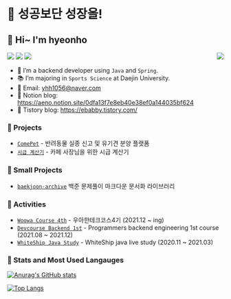 # 🌟 성공보단 성장을!
## 🤗 Hi~ I'm hyeonho

<p align="left">
  <img align="right" src="https://hits.seeyoufarm.com/api/count/incr/badge.svg?url=https%3A%2F%2Fgithub.com%2Fyhh1056&count_bg=%234CBC64&title_bg=%23555555&icon=&icon_color=%23E7E7E7&title=hits&edge_flat=false"/>
  <img src="https://img.shields.io/badge/Java-008FBC?style=flat-square&logo=Java&logoColor=white"/></a>
  <img src="https://img.shields.io/badge/Spring Boot-64C931?style=flat-square&logo=Spring-Boot&logoColor=white"/></a>
  <img src="https://img.shields.io/badge/Git-F05032?style=flat-square&logo=Git&logoColor=white"/>
</p>
  
- 🌱 I’m a backend developer using `Java` and `Spring`.
- 📚 I’m majoring in `Sports Science` at Daejin University.
- 📧 Email: yhh1056@naver.com
- 📝 Notion blog: https://aeno.notion.site/0dfa13f7e8eb40e38ef0a144035bf624
- 📝 Tistory blog: https://ebabby.tistory.com/


### 📃 Projects
- [`ComePet`](https://github.com/prgrms-web-devcourse/Team_i6_comepet_BE) - 반려동물 실종 신고 및 유기견 분양 플랫폼
- [`시급 계산기`](https://github.com/yhh1056/cafe-member) - 카페 사장님을 위한 시급 계산기

### 📑 Small Projects
- [`baekjoon-archive`](https://github.com/yhh1056/baekjoon-archive) 백준 문제풀이 마크다운 문서화 라이브러리

### 🚀 Activities  
- [`Woowa Course 4th`](https://woowacourse.github.io/) - 우아한테크코스4기 (2021.12 ~ ing)
- [`Devcourse Backend 1st`](https://programmers.co.kr/learn/courses/12177) - Programmers backend engineering 1st course (2021.08 ~ 2021.12)
- [`WhiteShip Java Study`](https://github.com/whiteship/live-study) - WhiteShip java live study (2020.11 ~ 2021.03)



### 👣 Stats and Most Used Langauges



<!-- ![header](https://capsule-render.vercel.app/api?type=waving&color=FEE&height=300&section=header&text=Hello%20Aeno%20World!!!&fontSize=90&animation=fadeIn) -->



<!-- [![](https://raw.githubusercontent.com/yhh1056/yhh1056/main/profile-summary-card-output/monokai/0-profile-details.svg)](https://github.com/vn7n24fzkq/github-profile-summary-cards)
[![](https://raw.githubusercontent.com/yhh1056/yhh1056/main/profile-summary-card-output/monokai/1-repos-per-language.svg)](https://github.com/vn7n24fzkq/github-profile-summary-cards) [![](https://raw.githubusercontent.com/yhh1056/yhh1056/main/profile-summary-card-output/monokai/2-most-commit-language.svg)](https://github.com/vn7n24fzkq/github-profile-summary-cards)
[![](https://raw.githubusercontent.com/yhh1056/yhh1056/main/profile-summary-card-output/monokai/3-stats.svg)](https://github.com/vn7n24fzkq/github-profile-summary-cards) [![](https://raw.githubusercontent.com/yhh1056/yhh1056/main/profile-summary-card-output/monokai/4-productive-time.svg)](https://github.com/vn7n24fzkq/github-profile-summary-cards)
 -->


[![Anurag's GitHub stats](https://github-readme-stats.vercel.app/api?username=yhh1056&count_private=true&theme=darcula)
](https://github.com/anuraghazra/github-readme-stats)


[![Top Langs](https://github-readme-stats.vercel.app/api/top-langs/?username=yhh1056&theme=darcula&layout=compact)](https://github.com/anuraghazra/github-readme-stats)

